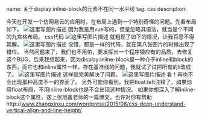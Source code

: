 name: 关于display:inline-block的元素不在同一水平线
tag: css
description: 


今天在开发一个仿网易云的应用时，在布局上遇到一个特别奇怪的问题。先看布局如下。
![这里写图片描述](http://img.blog.csdn.net/20170321103221981)
因为我是用vue写的，但是忽略其语法，就当是个不同的九宫格布局。
css代码
![这里写图片描述](http://img.blog.csdn.net/20170321103440066)
就粗现了如下的情况，让我百思不得其解。
![这里写图片描述](http://img.blog.csdn.net/20170321103606943)
没错，都是一样的代码，就在第八张图片的时候出现了错位。
当然问题来了，我们也不用怕，要发挥出一个程序猿应有的品质，去修复这个BUG，后来我想起来，因为display:inline-block是一种介于inline和block的东西，而它也和inline属性一样，存在基准线的问题，我就试了试把所有的li改成了。
![这里写图片描述](http://img.blog.csdn.net/20170321103905682)
这样就完美解决了问题。
![这里写图片描述](http://img.blog.csdn.net/20170321103941995)
看！再也不会出现那种高度不一的界面了。
另外可能你看到，我把float:left注释了，如果你用float布局，不用inline-block也是不会出现这种情况。
如果你想深入了解inline-block这个属性，送上张旭鑫老师的一篇博文，也许对你有帮助http://www.zhangxinxu.com/wordpress/2015/08/css-deep-understand-vertical-align-and-line-height/
